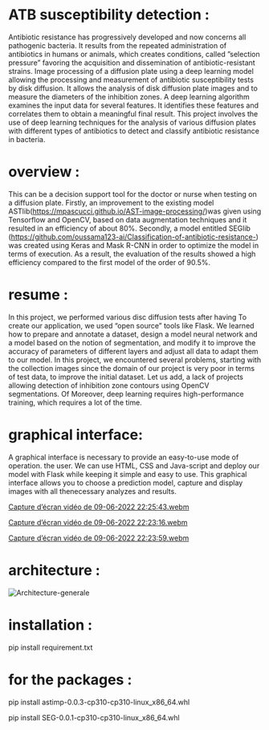 # ATB susceptibility detection :

Antibiotic resistance has progressively developed and now concerns all pathogenic
bacteria. It results from the repeated administration of antibiotics in humans or animals,
which creates conditions, called ”selection pressure” favoring the acquisition and dissemination of antibiotic-resistant strains.
Image processing of a diffusion plate using a deep learning model allowing the processing
and measurement of antibiotic susceptibility tests by disk diffusion. It allows the analysis
of disk diffusion plate images and to measure the diameters of the inhibition zones. A
deep learning algorithm examines the input data for several features.
It identifies these features and correlates them to obtain a meaningful final result. This
project involves the use of deep learning techniques for the analysis of various diffusion
plates with different types of antibiotics to detect and classify antibiotic resistance in
bacteria.

# overview :

This can be a decision support tool for the doctor or nurse when testing on a diffusion
plate. Firstly, an improvement to the existing model ASTlib(https://mpascucci.github.io/AST-image-processing/)was given using Tensorflow
and OpenCV, based on data augmentation techniques and it resulted in
an efficiency of about 80%. Secondly, a model entitled SEGlib (https://github.com/oussama123-ai/Classification-of-antibiotic-resistance-) was created using Keras
and Mask R-CNN in order to optimize the model in terms of execution. As a result, the
evaluation of the results showed a high efficiency compared to the first model of the order
of 90.5%.

# resume :

In this project, we performed various disc diffusion tests after having
To create our application, we used “open source” tools like Flask. We
learned how to prepare and annotate a dataset, design a model
neural network and a model based on the notion of segmentation, and modify it to
improve the accuracy of parameters of different layers and adjust all data
to adapt them to our model.
In this project, we encountered several problems, starting with the collection
images since the domain of our project is very poor in terms of test data,
to improve the initial dataset. Let us add, a lack of projects allowing
detection of inhibition zone contours using OpenCV segmentations. Of
Moreover, deep learning requires high-performance training, which requires
a lot of the time.

# graphical interface:

A graphical interface is necessary to provide an easy-to-use mode of operation.
the user. We can use HTML, CSS and Java-script and deploy our model
with Flask while keeping it simple and easy to use. This graphical interface
allows you to choose a prediction model, capture and display images with all thenecessary analyzes and results.

[Capture d’écran vidéo de 09-06-2022 22:25:43.webm](https://user-images.githubusercontent.com/83811606/182249823-1d2ed317-2dc9-4c10-aa60-4a5dc501cd04.webm)

[Capture d’écran vidéo de 09-06-2022 22:23:16.webm](https://user-images.githubusercontent.com/83811606/182249778-aaa11745-52aa-425b-98d8-1f5b67d98e42.webm)

[Capture d’écran vidéo de 09-06-2022 22:23:59.webm](https://user-images.githubusercontent.com/83811606/182249803-a9d2a48f-dd1b-4abb-bdb6-11fb025bc33f.webm)

# architecture :
![Architecture-generale](https://user-images.githubusercontent.com/83811606/182250528-01caa1ac-59df-464f-b3ae-3582e27f2bcc.png)

# installation :

pip install requirement.txt
# for the packages :
pip install astimp-0.0.3-cp310-cp310-linux_x86_64.whl           

pip install SEG-0.0.1-cp310-cp310-linux_x86_64.whl
